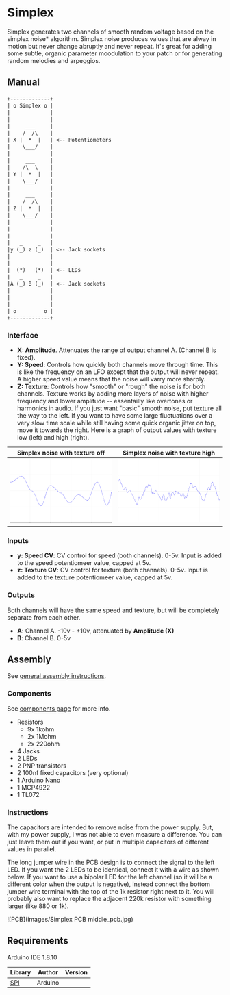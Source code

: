 # Simplex

Simplex generates two channels of smooth random voltage based on the simplex noise* algorithm. Simplex noise produces values that are alway in motion but never change abruptly and never repeat. It's great for adding some subtle, organic parameter moodulation to your patch or for generating random melodies and arpeggios.

## Manual

```
+-------------+
| o Simplex o |
|             |
|             |
|     ___     |
|    /  /\    |
| X |  *  |   | <-- Potentiometers
|    \___/    |
|             |
|     ___     |
|    /\  \    |
| Y |  *  |   |
|    \___/    |
|             |
|     ___     |
|    /  /\    |
| Z |  *  |   |
|    \___/    |
|             |
|             |
|             |
|   _     _   |
|y (_) z (_)  | <-- Jack sockets
|             |
|             |
|  (*)   (*)  | <-- LEDs
|   _     _   |
|A (_) B (_)  | <-- Jack sockets
|             |
|             |
|             |
| o         o |
+-------------+
```

### Interface

* **X: Amplitude**. Attenuates the range of output channel A. (Channel B is fixed).
* **Y: Speed**: Controls how quickly both channels move through time. This is like the frequency on an LFO except that the output will never repeat. A higher speed value means that the noise will varry more sharply.
* **Z: Texture**: Controls how "smooth" or "rough" the noise is for both channels. Texture works by adding more layers of noise with higher frequency and lower amplitude -- essentailly like overtones or harmonics in audio. If you just want "basic" smooth noise, put texture all the way to the left. If you want to have some large fluctuations over a very slow time scale while still having some quick organic jitter on top, move it towards the right. Here is a graph of output values with texture low (left) and high (right).

|Simplex noise with texture off | Simplex noise with texture high |
|-------------------------------|---------------------------------|
|![Graph](./images/simplex_smooth.jpg) | ![Graph](./images/simplex_textured.jpg)

### Inputs

* **y: Speed CV**: CV control for speed (both channels). 0-5v. Input is added to the speed potentiomeer value, capped at 5v.
* **z: Texture CV**: CV control for texture (both channels). 0-5v. Input is added to the texture potentiomeer value, capped at 5v.

### Outputs

Both channels will have the same speed and texture, but will be completely separate from each other.

* **A**: Channel A. -10v - +10v, attenuated by **Amplitude (X)**
* **B**: Channel B. 0-5v

## Assembly

See [general assembly instructions](https://github.com/QuinnFreedman/modular/wiki/Assembly).

### Components

See [components page](https://github.com/QuinnFreedman/modular/wiki/Components) for more info.

* Resistors
  * 9x 1kohm
  * 2x 1Mohm
  * 2x 220ohm
* 4 Jacks
* 2 LEDs
* 2 PNP transistors
* 2 100nf fixed capacitors (very optional)
* 1 Arduino Nano
* 1 MCP4922
* 1 TL072

### Instructions

The capacitors are intended to remove noise from the power supply. But, with my power supply, I was not able to even measure a difference. You can just leave them out if you want, or put in multiple capacitors of different values in parallel.

The long jumper wire in the PCB design is to connect the signal to the left LED. If you want the 2 LEDs to be identical, connect it with a wire as shown below. If you want to use a bipolar LED for the left channel (so it will be a different color when the output is negative), instead connect the bottom jumper wire terminal with the top of the 1k resistor right next to it. You will probably also want to replace the adjacent 220k resistor with something larger (like 880 or 1k).

![PCB](images/Simplex PCB middle_pcb.jpg)

## Requirements

Arduino IDE 1.8.10 

|Library                | Author   | Version |
|-----------------------|----------|---------|
| [SPI][1]              | Arduino  |         |

[1]: https://www.arduino.cc/en/reference/SPI
